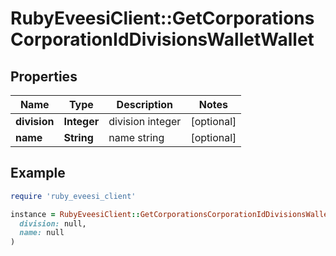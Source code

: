 # RubyEveesiClient::GetCorporationsCorporationIdDivisionsWalletWallet

## Properties

| Name | Type | Description | Notes |
| ---- | ---- | ----------- | ----- |
| **division** | **Integer** | division integer | [optional] |
| **name** | **String** | name string | [optional] |

## Example

```ruby
require 'ruby_eveesi_client'

instance = RubyEveesiClient::GetCorporationsCorporationIdDivisionsWalletWallet.new(
  division: null,
  name: null
)
```

